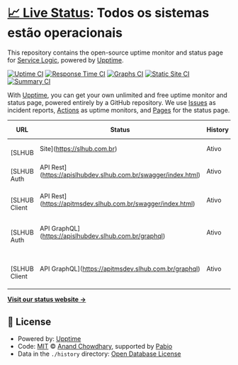 # [📈 Live Status](https://Service-Logic.github.io/statuspage1): <!--live status--> **Todos os sistemas estão operacionais**

This repository contains the open-source uptime monitor and status page for [Service Logic](www.servicelogic.com.br), powered by [Upptime](https://github.com/upptime/upptime).

[![Uptime CI](https://github.com/Service-Logic/statuspage1/workflows/Uptime%20CI/badge.svg)](https://github.com/Service-Logic/statuspage1/actions?query=workflow%3A%22Uptime+CI%22)
[![Response Time CI](https://github.com/Service-Logic/statuspage1/workflows/Response%20Time%20CI/badge.svg)](https://github.com/Service-Logic/statuspage1/actions?query=workflow%3A%22Response+Time+CI%22)
[![Graphs CI](https://github.com/Service-Logic/statuspage1/workflows/Graphs%20CI/badge.svg)](https://github.com/Service-Logic/statuspage1/actions?query=workflow%3A%22Graphs+CI%22)
[![Static Site CI](https://github.com/Service-Logic/statuspage1/workflows/Static%20Site%20CI/badge.svg)](https://github.com/Service-Logic/statuspage1/actions?query=workflow%3A%22Static+Site+CI%22)
[![Summary CI](https://github.com/Service-Logic/statuspage1/workflows/Summary%20CI/badge.svg)](https://github.com/Service-Logic/statuspage1/actions?query=workflow%3A%22Summary+CI%22)

With [Upptime](https://upptime.js.org), you can get your own unlimited and free uptime monitor and status page, powered entirely by a GitHub repository. We use [Issues](https://github.com/Service-Logic/statuspage1/issues) as incident reports, [Actions](https://github.com/Service-Logic/statuspage1/actions) as uptime monitors, and [Pages](https://Service-Logic.github.io/statuspage1) for the status page.

<!--start: status pages-->
<!-- This summary is generated by Upptime (https://github.com/upptime/upptime) -->
<!-- Do not edit this manually, your changes will be overwritten -->
<!-- prettier-ignore -->
| URL | Status | History | Response Time | Uptime |
| --- | ------ | ------- | ------------- | ------ |
| <img alt="" src="https://icons.duckduckgo.com/ip3/slhub.com.br.ico" height="13"> [SLHUB | Site](https://slhub.com.br) | Ativo | [slhub-site.yml](https://github.com/Service-Logic/statuspage1/commits/HEAD/history/slhub-site.yml) | <details><summary><img alt="Response time graph" src="./graphs/slhub-site/response-time-week.png" height="20"> 954ms</summary><br><a href="https://Service-Logic.github.io/statuspage1/history/slhub-site"><img alt="Response time 1075" src="https://img.shields.io/endpoint?url=https%3A%2F%2Fraw.githubusercontent.com%2FService-Logic%2Fstatuspage1%2FHEAD%2Fapi%2Fslhub-site%2Fresponse-time.json"></a><br><a href="https://Service-Logic.github.io/statuspage1/history/slhub-site"><img alt="24-hour response time 1066" src="https://img.shields.io/endpoint?url=https%3A%2F%2Fraw.githubusercontent.com%2FService-Logic%2Fstatuspage1%2FHEAD%2Fapi%2Fslhub-site%2Fresponse-time-day.json"></a><br><a href="https://Service-Logic.github.io/statuspage1/history/slhub-site"><img alt="7-day response time 954" src="https://img.shields.io/endpoint?url=https%3A%2F%2Fraw.githubusercontent.com%2FService-Logic%2Fstatuspage1%2FHEAD%2Fapi%2Fslhub-site%2Fresponse-time-week.json"></a><br><a href="https://Service-Logic.github.io/statuspage1/history/slhub-site"><img alt="30-day response time 967" src="https://img.shields.io/endpoint?url=https%3A%2F%2Fraw.githubusercontent.com%2FService-Logic%2Fstatuspage1%2FHEAD%2Fapi%2Fslhub-site%2Fresponse-time-month.json"></a><br><a href="https://Service-Logic.github.io/statuspage1/history/slhub-site"><img alt="1-year response time 1075" src="https://img.shields.io/endpoint?url=https%3A%2F%2Fraw.githubusercontent.com%2FService-Logic%2Fstatuspage1%2FHEAD%2Fapi%2Fslhub-site%2Fresponse-time-year.json"></a></details> | <details><summary><a href="https://Service-Logic.github.io/statuspage1/history/slhub-site">99.06%</a></summary><a href="https://Service-Logic.github.io/statuspage1/history/slhub-site"><img alt="All-time uptime 99.17%" src="https://img.shields.io/endpoint?url=https%3A%2F%2Fraw.githubusercontent.com%2FService-Logic%2Fstatuspage1%2FHEAD%2Fapi%2Fslhub-site%2Fuptime.json"></a><br><a href="https://Service-Logic.github.io/statuspage1/history/slhub-site"><img alt="24-hour uptime 94.91%" src="https://img.shields.io/endpoint?url=https%3A%2F%2Fraw.githubusercontent.com%2FService-Logic%2Fstatuspage1%2FHEAD%2Fapi%2Fslhub-site%2Fuptime-day.json"></a><br><a href="https://Service-Logic.github.io/statuspage1/history/slhub-site"><img alt="7-day uptime 99.06%" src="https://img.shields.io/endpoint?url=https%3A%2F%2Fraw.githubusercontent.com%2FService-Logic%2Fstatuspage1%2FHEAD%2Fapi%2Fslhub-site%2Fuptime-week.json"></a><br><a href="https://Service-Logic.github.io/statuspage1/history/slhub-site"><img alt="30-day uptime 96.23%" src="https://img.shields.io/endpoint?url=https%3A%2F%2Fraw.githubusercontent.com%2FService-Logic%2Fstatuspage1%2FHEAD%2Fapi%2Fslhub-site%2Fuptime-month.json"></a><br><a href="https://Service-Logic.github.io/statuspage1/history/slhub-site"><img alt="1-year uptime 99.17%" src="https://img.shields.io/endpoint?url=https%3A%2F%2Fraw.githubusercontent.com%2FService-Logic%2Fstatuspage1%2FHEAD%2Fapi%2Fslhub-site%2Fuptime-year.json"></a></details>
| <img alt="" src="https://icons.duckduckgo.com/ip3/apislhubdev.slhub.com.br.ico" height="13"> [SLHUB Auth | API Rest](https://apislhubdev.slhub.com.br/swagger/index.html) | Ativo | [slhub-auth-api-rest.yml](https://github.com/Service-Logic/statuspage1/commits/HEAD/history/slhub-auth-api-rest.yml) | <details><summary><img alt="Response time graph" src="./graphs/slhub-auth-api-rest/response-time-week.png" height="20"> 643ms</summary><br><a href="https://Service-Logic.github.io/statuspage1/history/slhub-auth-api-rest"><img alt="Response time 606" src="https://img.shields.io/endpoint?url=https%3A%2F%2Fraw.githubusercontent.com%2FService-Logic%2Fstatuspage1%2FHEAD%2Fapi%2Fslhub-auth-api-rest%2Fresponse-time.json"></a><br><a href="https://Service-Logic.github.io/statuspage1/history/slhub-auth-api-rest"><img alt="24-hour response time 708" src="https://img.shields.io/endpoint?url=https%3A%2F%2Fraw.githubusercontent.com%2FService-Logic%2Fstatuspage1%2FHEAD%2Fapi%2Fslhub-auth-api-rest%2Fresponse-time-day.json"></a><br><a href="https://Service-Logic.github.io/statuspage1/history/slhub-auth-api-rest"><img alt="7-day response time 643" src="https://img.shields.io/endpoint?url=https%3A%2F%2Fraw.githubusercontent.com%2FService-Logic%2Fstatuspage1%2FHEAD%2Fapi%2Fslhub-auth-api-rest%2Fresponse-time-week.json"></a><br><a href="https://Service-Logic.github.io/statuspage1/history/slhub-auth-api-rest"><img alt="30-day response time 624" src="https://img.shields.io/endpoint?url=https%3A%2F%2Fraw.githubusercontent.com%2FService-Logic%2Fstatuspage1%2FHEAD%2Fapi%2Fslhub-auth-api-rest%2Fresponse-time-month.json"></a><br><a href="https://Service-Logic.github.io/statuspage1/history/slhub-auth-api-rest"><img alt="1-year response time 606" src="https://img.shields.io/endpoint?url=https%3A%2F%2Fraw.githubusercontent.com%2FService-Logic%2Fstatuspage1%2FHEAD%2Fapi%2Fslhub-auth-api-rest%2Fresponse-time-year.json"></a></details> | <details><summary><a href="https://Service-Logic.github.io/statuspage1/history/slhub-auth-api-rest">100.00%</a></summary><a href="https://Service-Logic.github.io/statuspage1/history/slhub-auth-api-rest"><img alt="All-time uptime 99.65%" src="https://img.shields.io/endpoint?url=https%3A%2F%2Fraw.githubusercontent.com%2FService-Logic%2Fstatuspage1%2FHEAD%2Fapi%2Fslhub-auth-api-rest%2Fuptime.json"></a><br><a href="https://Service-Logic.github.io/statuspage1/history/slhub-auth-api-rest"><img alt="24-hour uptime 100.00%" src="https://img.shields.io/endpoint?url=https%3A%2F%2Fraw.githubusercontent.com%2FService-Logic%2Fstatuspage1%2FHEAD%2Fapi%2Fslhub-auth-api-rest%2Fuptime-day.json"></a><br><a href="https://Service-Logic.github.io/statuspage1/history/slhub-auth-api-rest"><img alt="7-day uptime 100.00%" src="https://img.shields.io/endpoint?url=https%3A%2F%2Fraw.githubusercontent.com%2FService-Logic%2Fstatuspage1%2FHEAD%2Fapi%2Fslhub-auth-api-rest%2Fuptime-week.json"></a><br><a href="https://Service-Logic.github.io/statuspage1/history/slhub-auth-api-rest"><img alt="30-day uptime 99.72%" src="https://img.shields.io/endpoint?url=https%3A%2F%2Fraw.githubusercontent.com%2FService-Logic%2Fstatuspage1%2FHEAD%2Fapi%2Fslhub-auth-api-rest%2Fuptime-month.json"></a><br><a href="https://Service-Logic.github.io/statuspage1/history/slhub-auth-api-rest"><img alt="1-year uptime 99.65%" src="https://img.shields.io/endpoint?url=https%3A%2F%2Fraw.githubusercontent.com%2FService-Logic%2Fstatuspage1%2FHEAD%2Fapi%2Fslhub-auth-api-rest%2Fuptime-year.json"></a></details>
| <img alt="" src="https://icons.duckduckgo.com/ip3/apitmsdev.slhub.com.br.ico" height="13"> [SLHUB Client | API Rest](https://apitmsdev.slhub.com.br/swagger/index.html) | Ativo | [slhub-client-api-rest.yml](https://github.com/Service-Logic/statuspage1/commits/HEAD/history/slhub-client-api-rest.yml) | <details><summary><img alt="Response time graph" src="./graphs/slhub-client-api-rest/response-time-week.png" height="20"> 563ms</summary><br><a href="https://Service-Logic.github.io/statuspage1/history/slhub-client-api-rest"><img alt="Response time 580" src="https://img.shields.io/endpoint?url=https%3A%2F%2Fraw.githubusercontent.com%2FService-Logic%2Fstatuspage1%2FHEAD%2Fapi%2Fslhub-client-api-rest%2Fresponse-time.json"></a><br><a href="https://Service-Logic.github.io/statuspage1/history/slhub-client-api-rest"><img alt="24-hour response time 515" src="https://img.shields.io/endpoint?url=https%3A%2F%2Fraw.githubusercontent.com%2FService-Logic%2Fstatuspage1%2FHEAD%2Fapi%2Fslhub-client-api-rest%2Fresponse-time-day.json"></a><br><a href="https://Service-Logic.github.io/statuspage1/history/slhub-client-api-rest"><img alt="7-day response time 563" src="https://img.shields.io/endpoint?url=https%3A%2F%2Fraw.githubusercontent.com%2FService-Logic%2Fstatuspage1%2FHEAD%2Fapi%2Fslhub-client-api-rest%2Fresponse-time-week.json"></a><br><a href="https://Service-Logic.github.io/statuspage1/history/slhub-client-api-rest"><img alt="30-day response time 576" src="https://img.shields.io/endpoint?url=https%3A%2F%2Fraw.githubusercontent.com%2FService-Logic%2Fstatuspage1%2FHEAD%2Fapi%2Fslhub-client-api-rest%2Fresponse-time-month.json"></a><br><a href="https://Service-Logic.github.io/statuspage1/history/slhub-client-api-rest"><img alt="1-year response time 580" src="https://img.shields.io/endpoint?url=https%3A%2F%2Fraw.githubusercontent.com%2FService-Logic%2Fstatuspage1%2FHEAD%2Fapi%2Fslhub-client-api-rest%2Fresponse-time-year.json"></a></details> | <details><summary><a href="https://Service-Logic.github.io/statuspage1/history/slhub-client-api-rest">100.00%</a></summary><a href="https://Service-Logic.github.io/statuspage1/history/slhub-client-api-rest"><img alt="All-time uptime 99.94%" src="https://img.shields.io/endpoint?url=https%3A%2F%2Fraw.githubusercontent.com%2FService-Logic%2Fstatuspage1%2FHEAD%2Fapi%2Fslhub-client-api-rest%2Fuptime.json"></a><br><a href="https://Service-Logic.github.io/statuspage1/history/slhub-client-api-rest"><img alt="24-hour uptime 100.00%" src="https://img.shields.io/endpoint?url=https%3A%2F%2Fraw.githubusercontent.com%2FService-Logic%2Fstatuspage1%2FHEAD%2Fapi%2Fslhub-client-api-rest%2Fuptime-day.json"></a><br><a href="https://Service-Logic.github.io/statuspage1/history/slhub-client-api-rest"><img alt="7-day uptime 100.00%" src="https://img.shields.io/endpoint?url=https%3A%2F%2Fraw.githubusercontent.com%2FService-Logic%2Fstatuspage1%2FHEAD%2Fapi%2Fslhub-client-api-rest%2Fuptime-week.json"></a><br><a href="https://Service-Logic.github.io/statuspage1/history/slhub-client-api-rest"><img alt="30-day uptime 100.00%" src="https://img.shields.io/endpoint?url=https%3A%2F%2Fraw.githubusercontent.com%2FService-Logic%2Fstatuspage1%2FHEAD%2Fapi%2Fslhub-client-api-rest%2Fuptime-month.json"></a><br><a href="https://Service-Logic.github.io/statuspage1/history/slhub-client-api-rest"><img alt="1-year uptime 99.94%" src="https://img.shields.io/endpoint?url=https%3A%2F%2Fraw.githubusercontent.com%2FService-Logic%2Fstatuspage1%2FHEAD%2Fapi%2Fslhub-client-api-rest%2Fuptime-year.json"></a></details>
| <img alt="" src="https://icons.duckduckgo.com/ip3/apislhubdev.slhub.com.br.ico" height="13"> [SLHUB Auth | API GraphQL](https://apislhubdev.slhub.com.br/graphql) | Ativo | [slhub-auth-api-graph-ql.yml](https://github.com/Service-Logic/statuspage1/commits/HEAD/history/slhub-auth-api-graph-ql.yml) | <details><summary><img alt="Response time graph" src="./graphs/slhub-auth-api-graph-ql/response-time-week.png" height="20"> 1002ms</summary><br><a href="https://Service-Logic.github.io/statuspage1/history/slhub-auth-api-graph-ql"><img alt="Response time 1055" src="https://img.shields.io/endpoint?url=https%3A%2F%2Fraw.githubusercontent.com%2FService-Logic%2Fstatuspage1%2FHEAD%2Fapi%2Fslhub-auth-api-graph-ql%2Fresponse-time.json"></a><br><a href="https://Service-Logic.github.io/statuspage1/history/slhub-auth-api-graph-ql"><img alt="24-hour response time 1102" src="https://img.shields.io/endpoint?url=https%3A%2F%2Fraw.githubusercontent.com%2FService-Logic%2Fstatuspage1%2FHEAD%2Fapi%2Fslhub-auth-api-graph-ql%2Fresponse-time-day.json"></a><br><a href="https://Service-Logic.github.io/statuspage1/history/slhub-auth-api-graph-ql"><img alt="7-day response time 1002" src="https://img.shields.io/endpoint?url=https%3A%2F%2Fraw.githubusercontent.com%2FService-Logic%2Fstatuspage1%2FHEAD%2Fapi%2Fslhub-auth-api-graph-ql%2Fresponse-time-week.json"></a><br><a href="https://Service-Logic.github.io/statuspage1/history/slhub-auth-api-graph-ql"><img alt="30-day response time 881" src="https://img.shields.io/endpoint?url=https%3A%2F%2Fraw.githubusercontent.com%2FService-Logic%2Fstatuspage1%2FHEAD%2Fapi%2Fslhub-auth-api-graph-ql%2Fresponse-time-month.json"></a><br><a href="https://Service-Logic.github.io/statuspage1/history/slhub-auth-api-graph-ql"><img alt="1-year response time 1055" src="https://img.shields.io/endpoint?url=https%3A%2F%2Fraw.githubusercontent.com%2FService-Logic%2Fstatuspage1%2FHEAD%2Fapi%2Fslhub-auth-api-graph-ql%2Fresponse-time-year.json"></a></details> | <details><summary><a href="https://Service-Logic.github.io/statuspage1/history/slhub-auth-api-graph-ql">100.00%</a></summary><a href="https://Service-Logic.github.io/statuspage1/history/slhub-auth-api-graph-ql"><img alt="All-time uptime 99.64%" src="https://img.shields.io/endpoint?url=https%3A%2F%2Fraw.githubusercontent.com%2FService-Logic%2Fstatuspage1%2FHEAD%2Fapi%2Fslhub-auth-api-graph-ql%2Fuptime.json"></a><br><a href="https://Service-Logic.github.io/statuspage1/history/slhub-auth-api-graph-ql"><img alt="24-hour uptime 100.00%" src="https://img.shields.io/endpoint?url=https%3A%2F%2Fraw.githubusercontent.com%2FService-Logic%2Fstatuspage1%2FHEAD%2Fapi%2Fslhub-auth-api-graph-ql%2Fuptime-day.json"></a><br><a href="https://Service-Logic.github.io/statuspage1/history/slhub-auth-api-graph-ql"><img alt="7-day uptime 100.00%" src="https://img.shields.io/endpoint?url=https%3A%2F%2Fraw.githubusercontent.com%2FService-Logic%2Fstatuspage1%2FHEAD%2Fapi%2Fslhub-auth-api-graph-ql%2Fuptime-week.json"></a><br><a href="https://Service-Logic.github.io/statuspage1/history/slhub-auth-api-graph-ql"><img alt="30-day uptime 99.72%" src="https://img.shields.io/endpoint?url=https%3A%2F%2Fraw.githubusercontent.com%2FService-Logic%2Fstatuspage1%2FHEAD%2Fapi%2Fslhub-auth-api-graph-ql%2Fuptime-month.json"></a><br><a href="https://Service-Logic.github.io/statuspage1/history/slhub-auth-api-graph-ql"><img alt="1-year uptime 99.64%" src="https://img.shields.io/endpoint?url=https%3A%2F%2Fraw.githubusercontent.com%2FService-Logic%2Fstatuspage1%2FHEAD%2Fapi%2Fslhub-auth-api-graph-ql%2Fuptime-year.json"></a></details>
| <img alt="" src="https://icons.duckduckgo.com/ip3/apitmsdev.slhub.com.br.ico" height="13"> [SLHUB Client | API GraphQL](https://apitmsdev.slhub.com.br/graphql) | Ativo | [slhub-client-api-graph-ql.yml](https://github.com/Service-Logic/statuspage1/commits/HEAD/history/slhub-client-api-graph-ql.yml) | <details><summary><img alt="Response time graph" src="./graphs/slhub-client-api-graph-ql/response-time-week.png" height="20"> 859ms</summary><br><a href="https://Service-Logic.github.io/statuspage1/history/slhub-client-api-graph-ql"><img alt="Response time 871" src="https://img.shields.io/endpoint?url=https%3A%2F%2Fraw.githubusercontent.com%2FService-Logic%2Fstatuspage1%2FHEAD%2Fapi%2Fslhub-client-api-graph-ql%2Fresponse-time.json"></a><br><a href="https://Service-Logic.github.io/statuspage1/history/slhub-client-api-graph-ql"><img alt="24-hour response time 865" src="https://img.shields.io/endpoint?url=https%3A%2F%2Fraw.githubusercontent.com%2FService-Logic%2Fstatuspage1%2FHEAD%2Fapi%2Fslhub-client-api-graph-ql%2Fresponse-time-day.json"></a><br><a href="https://Service-Logic.github.io/statuspage1/history/slhub-client-api-graph-ql"><img alt="7-day response time 859" src="https://img.shields.io/endpoint?url=https%3A%2F%2Fraw.githubusercontent.com%2FService-Logic%2Fstatuspage1%2FHEAD%2Fapi%2Fslhub-client-api-graph-ql%2Fresponse-time-week.json"></a><br><a href="https://Service-Logic.github.io/statuspage1/history/slhub-client-api-graph-ql"><img alt="30-day response time 926" src="https://img.shields.io/endpoint?url=https%3A%2F%2Fraw.githubusercontent.com%2FService-Logic%2Fstatuspage1%2FHEAD%2Fapi%2Fslhub-client-api-graph-ql%2Fresponse-time-month.json"></a><br><a href="https://Service-Logic.github.io/statuspage1/history/slhub-client-api-graph-ql"><img alt="1-year response time 871" src="https://img.shields.io/endpoint?url=https%3A%2F%2Fraw.githubusercontent.com%2FService-Logic%2Fstatuspage1%2FHEAD%2Fapi%2Fslhub-client-api-graph-ql%2Fresponse-time-year.json"></a></details> | <details><summary><a href="https://Service-Logic.github.io/statuspage1/history/slhub-client-api-graph-ql">100.00%</a></summary><a href="https://Service-Logic.github.io/statuspage1/history/slhub-client-api-graph-ql"><img alt="All-time uptime 99.88%" src="https://img.shields.io/endpoint?url=https%3A%2F%2Fraw.githubusercontent.com%2FService-Logic%2Fstatuspage1%2FHEAD%2Fapi%2Fslhub-client-api-graph-ql%2Fuptime.json"></a><br><a href="https://Service-Logic.github.io/statuspage1/history/slhub-client-api-graph-ql"><img alt="24-hour uptime 100.00%" src="https://img.shields.io/endpoint?url=https%3A%2F%2Fraw.githubusercontent.com%2FService-Logic%2Fstatuspage1%2FHEAD%2Fapi%2Fslhub-client-api-graph-ql%2Fuptime-day.json"></a><br><a href="https://Service-Logic.github.io/statuspage1/history/slhub-client-api-graph-ql"><img alt="7-day uptime 100.00%" src="https://img.shields.io/endpoint?url=https%3A%2F%2Fraw.githubusercontent.com%2FService-Logic%2Fstatuspage1%2FHEAD%2Fapi%2Fslhub-client-api-graph-ql%2Fuptime-week.json"></a><br><a href="https://Service-Logic.github.io/statuspage1/history/slhub-client-api-graph-ql"><img alt="30-day uptime 100.00%" src="https://img.shields.io/endpoint?url=https%3A%2F%2Fraw.githubusercontent.com%2FService-Logic%2Fstatuspage1%2FHEAD%2Fapi%2Fslhub-client-api-graph-ql%2Fuptime-month.json"></a><br><a href="https://Service-Logic.github.io/statuspage1/history/slhub-client-api-graph-ql"><img alt="1-year uptime 99.88%" src="https://img.shields.io/endpoint?url=https%3A%2F%2Fraw.githubusercontent.com%2FService-Logic%2Fstatuspage1%2FHEAD%2Fapi%2Fslhub-client-api-graph-ql%2Fuptime-year.json"></a></details>

<!--end: status pages-->

[**Visit our status website →**](https://Service-Logic.github.io/statuspage1)

## 📄 License

- Powered by: [Upptime](https://github.com/upptime/upptime)
- Code: [MIT](./LICENSE) © [Anand Chowdhary](https://anandchowdhary.com), supported by [Pabio](https://pabio.com)
- Data in the `./history` directory: [Open Database License](https://opendatacommons.org/licenses/odbl/1-0/)
